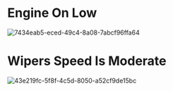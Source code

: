 # Engine On Low
![7434eab5-eced-49c4-8a08-7abcf96ffa64](https://user-images.githubusercontent.com/101172144/168332678-6e7a298e-9346-4db8-b6f8-a08d6415079b.jpg)
# Wipers Speed Is Moderate
![43e219fc-5f8f-4c5d-8050-a52cf9de15bc](https://user-images.githubusercontent.com/101172144/168332835-391ab1c9-354b-4750-9a5c-89251e3453f3.jpg)

